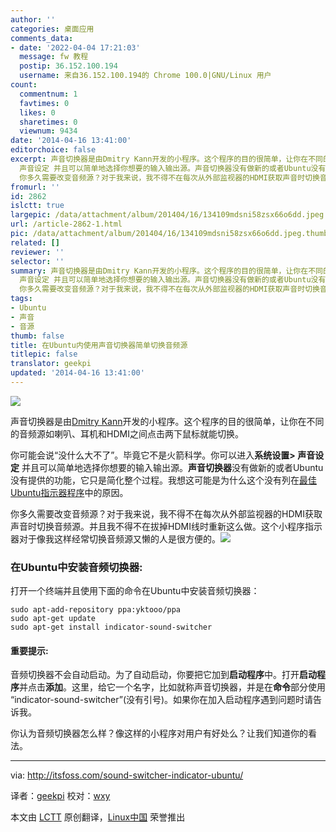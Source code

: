 ```yaml
---
author: ''
categories: 桌面应用
comments_data:
- date: '2022-04-04 17:21:03'
  message: fw 教程
  postip: 36.152.100.194
  username: 来自36.152.100.194的 Chrome 100.0|GNU/Linux 用户
count:
  commentnum: 1
  favtimes: 0
  likes: 0
  sharetimes: 0
  viewnum: 9434
date: '2014-04-16 13:41:00'
editorchoice: false
excerpt: 声音切换器是由Dmitry Kann开发的小程序。这个程序的目的很简单，让你在不同的音频源如喇叭、耳机和HDMI之间点击两下鼠标就能切换。 你可能会说没什么大不了。毕竟它不是火箭科学。你可以进入系统设置
  声音设定 并且可以简单地选择你想要的输入输出源。声音切换器没有做新的或者Ubuntu没有提供的功能，它只是简化整个过程。我想这可能是为什么这个没有列在最佳Ubuntu指示器程序中的原因。
  你多久需要改变音频源？对于我来说，我不得不在每次从外部监视器的HDMI获取声音时切换音频源。并且我不得不在拔掉HDMI线时重新这么做。这个小程序指
fromurl: ''
id: 2862
islctt: true
largepic: /data/attachment/album/201404/16/134109mdsni58zsx66o6dd.jpeg
url: /article-2862-1.html
pic: /data/attachment/album/201404/16/134109mdsni58zsx66o6dd.jpeg.thumb.jpg
related: []
reviewer: ''
selector: ''
summary: 声音切换器是由Dmitry Kann开发的小程序。这个程序的目的很简单，让你在不同的音频源如喇叭、耳机和HDMI之间点击两下鼠标就能切换。 你可能会说没什么大不了。毕竟它不是火箭科学。你可以进入系统设置
  声音设定 并且可以简单地选择你想要的输入输出源。声音切换器没有做新的或者Ubuntu没有提供的功能，它只是简化整个过程。我想这可能是为什么这个没有列在最佳Ubuntu指示器程序中的原因。
  你多久需要改变音频源？对于我来说，我不得不在每次从外部监视器的HDMI获取声音时切换音频源。并且我不得不在拔掉HDMI线时重新这么做。这个小程序指
tags:
- Ubuntu
- 声音
- 音源
thumb: false
title: 在Ubuntu内使用声音切换器简单切换音频源
titlepic: false
translator: geekpi
updated: '2014-04-16 13:41:00'
---
```


![](/data/attachment/album/201404/16/134109mdsni58zsx66o6dd.jpeg)


声音切换器是由[Dmitry Kann](http://yktoo.com/about)开发的小程序。这个程序的目的很简单，让你在不同的音频源如喇叭、耳机和HDMI之间点击两下鼠标就能切换。


你可能会说“没什么大不了”。毕竟它不是火箭科学。你可以进入**系统设置> 声音设定** 并且可以简单地选择你想要的输入输出源。**声音切换器**没有做新的或者Ubuntu没有提供的功能，它只是简化整个过程。我想这可能是为什么这个没有列在[最佳Ubuntu指示器程序](http://itsfoss.com/7-best-indicator-applets-for-ubuntu-13-10/)中的原因。


你多久需要改变音频源？对于我来说，我不得不在每次从外部监视器的HDMI获取声音时切换音频源。并且我不得不在拔掉HDMI线时重新这么做。这个小程序指示器对于像我这样经常切换音频源又懒的人是很方便的。![](/data/attachment/album/201404/16/134109gpmzxmmbmw4h4bbw.gif)


### 在Ubuntu中安装音频切换器:


打开一个终端并且使用下面的命令在Ubuntu中安装音频切换器：



```
sudo apt-add-repository ppa:yktooo/ppa
sudo apt-get update
sudo apt-get install indicator-sound-switcher

```

#### 重要提示:


音频切换器不会自动启动。为了自动启动，你要把它加到**启动程序**中。打开**启动程序**并点击**添加**。这里，给它一个名字，比如就称声音切换器，并是在**命令**部分使用 “indicator-sound-switcher”(没有引号)。如果你在加入启动程序遇到问题时请告诉我。


你认为音频切换器怎么样？像这样的小程序对用户有好处么？让我们知道你的看法。




---


via: <http://itsfoss.com/sound-switcher-indicator-ubuntu/>


译者：[geekpi](https://github.com/geekpi) 校对：[wxy](https://github.com/wxy)


本文由 [LCTT](https://github.com/LCTT/TranslateProject) 原创翻译，[Linux中国](http://linux.cn/) 荣誉推出